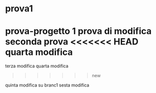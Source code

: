 # prova1
prova-progetto 1
prova di modifica
seconda prova
<<<<<<< HEAD
quarta modifica
=======
terza modifica
quarta modifica

>>>>>>> new

quinta modifica su branc1 
sesta modifica


